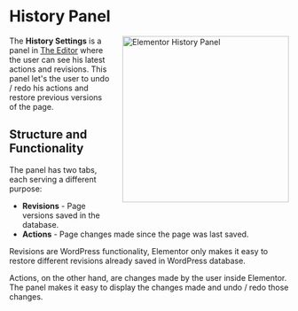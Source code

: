 # History Panel

<img src="/assets/img/history-panel.png" alt="Elementor History Panel" style="float: right; width: 300px; margin-left: 20px; margin-bottom: 20px;">

The **History Settings** is a panel in [The Editor](/editor/) where the user can see his latest actions and revisions. This panel let's the user to undo / redo his actions and restore previous versions of the page.

## Structure and Functionality

The panel has two tabs, each serving a different purpose:

* **Revisions** - Page versions saved in the database.
* **Actions** - Page changes made since the page was last saved.

Revisions are WordPress functionality, Elementor only makes it easy to restore different revisions already saved in WordPress database.

Actions, on the other hand, are changes made by the user inside Elementor. The panel makes it easy to display the changes made and undo / redo those changes.

